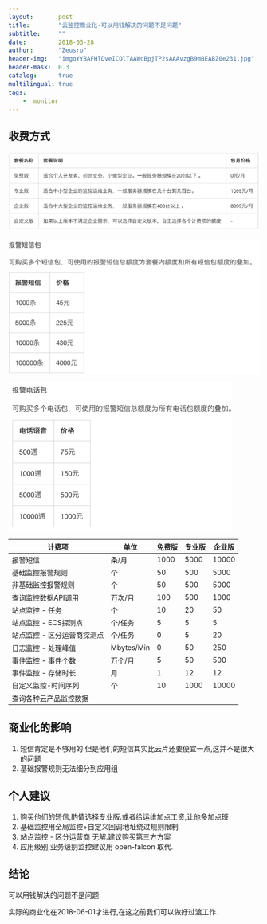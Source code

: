 ```yaml
---
layout:       post
title:        "云监控商业化-可以用钱解决的问题不是问题"
subtitle:     ""
date:         2018-03-28
author:       "Zeusro"
header-img:   "imgoYYBAFHlDveICOlTAAWdBpjTP2sAAAvzgB9mBEABZ0e231.jpg" 
header-mask:  0.3
catalog:      true
multilingual: true
tags:
    -  monitor
---  
```


## 收费方式


![](/img/cloudmonitor/image1.png)

![](/img/cloudmonitor/image2.png)

![](/img/cloudmonitor/image3.png)


| 计费项 |单位| 免费版| 专业版| 企业版|
|---|---|---|---|---|
| 报警短信 |条/月 |1000 |5000 |10000          |
| 基础监控报警规则 |个| 50| 500| 5000            |
| 非基础监控报警规则 |个 |50 |500| 5000           |
| 查询监控数据API调用| 万次/月| 100| 500| 1000     |
| 站点监控 - 任务| 个| 10 |20| 50             |
| 站点监控 - ECS探测点| 个/任务| 5| 5| 5         |
| 站点监控 - 区分运营商探测点| 个/任务| 0 |5 |20      |
| 日志监控 - 处理峰值| Mbytes/Min| 0| 50 |250  |
| 事件监控 - 事件个数| 万个/月| 5| 50| 500        |
| 事件监控 - 存储时长| 月 |1| 12| 12            |
| 自定义监控-时间序列| 个| 10| 1000| 10000       |
| 查询各种云产品监控数据                       |

## 商业化的影响

1. 短信肯定是不够用的.但是他们的短信其实比云片还要便宜一点,这并不是很大的问题
1. 基础报警规则无法细分到应用组

## 个人建议

1. 购买他们的短信,酌情选择专业版.或者给运维加点工资,让他多加点班
1. 基础监控用全局监控+自定义回调地址绕过规则限制
1. 站点监控 - 区分运营商 无解.建议购买第三方方案
1. 应用级别,业务级别监控建议用 open-falcon 取代.



## 结论

可以用钱解决的问题不是问题.

实际的商业化在2018-06-01才进行,在这之前我们可以做好过渡工作.




